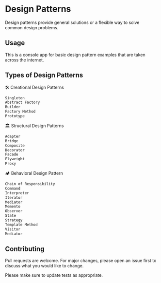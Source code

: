 # Design Patterns

Design patterns provide general solutions or a flexible way to solve common design problems.

## Usage

This is a console app for basic design pattern examples that are taken across the internet.

## Types of Design Patterns
🛠️ Creational Design Patterns
```bash
Singleton
Abstract Factory
Builder
Factory Method
Prototype
```

🏛️ Structural Design Patterns
```bash
Adapter
Bridge
Composite
Decorator
Facade
Flyweight
Proxy
```

🏕️ Behavioral Design Pattern
```bash
Chain of Responsibility
Command
Interpreter
Iterator
Mediator
Memento
Observer
State
Strategy
Template Method
Visitor
Mediator
```
## Contributing

Pull requests are welcome. For major changes, please open an issue first
to discuss what you would like to change.

Please make sure to update tests as appropriate.
